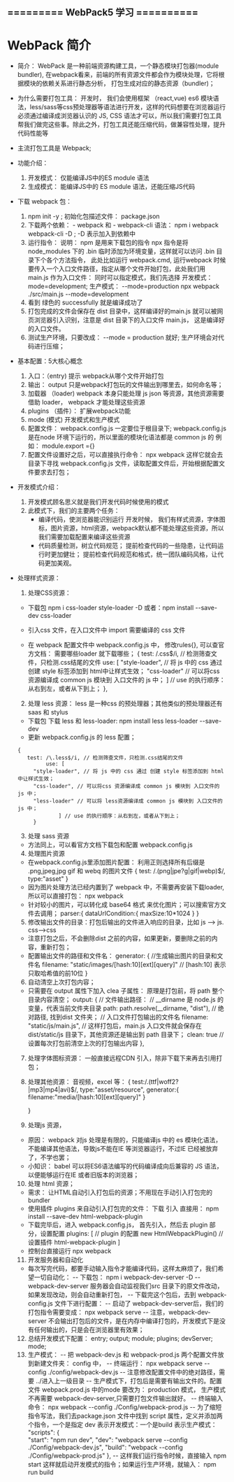 ## ========= WebPack5 学习 ==========
# WebPack 简介
 - 简介：
    WebPack 是一种前端资源构建工具，一个静态模块打包器(module bundler), 在webpack看来，前端的所有资源文件都会作为模块处理，它将根据模块的依赖关系进行静态分析， 打包生成对应的静态资源（bundler)；
 - 为什么需要打包工具： 
   开发时， 我们会使用框架 （react,vue) es6 模块语法，less/sass等css预处理器等语法进行开发，这样的代码想要在浏览器运行必须通过编译成浏览器认识的 JS, CSS 语法才可以，所以我们需要打包工具帮我们做完这些事。除此之外，打包工具还能压缩代码，做兼容性处理，提升代码性能等
 - 主流打包工具是 Webpack;
 - 功能介绍：
   1. 开发模式： 仅能编译JS中的ES module 语法
   2. 生成模式： 能编译JS中的 ES module 语法，还能压缩JS代码
 - 下载 webpack 包：
   1. npm init -y ; 初始化包描述文件： package.json
   2. 下载两个依赖： - webpack 和 - webpack-cli 语法： npm i webpack webpack-cli  -D  ; -D 表示加入到依赖中
   3. 运行指令： 说明： npm 是用来下载包的指令 npx 指令是将 node_modules 下的 .bin 临时添加为环境变量，这样就可以访问 .bin 目录下个各个方法指令，
       此处比如运行 webpack.cmd, 运行webpack 时候要传入一个入口文件路径，指定从哪个文件开始打包，此处我们用 main.js 作为入口文件： 同时可以指定模式，我们先选择
       开发模式： mode=development; 生产模式： --mode=production
        npx webpack ./src/main.js --mode=development
   4. 看到 绿色的 successfully 就是编译成功了
   5. 打包完成的文件会保存在 dist 目录中，这样编译好的main.js 就可以被网页浏览器引入识别，注意是 dist 目录下的入口文件 main.js， 这是编译好的入口文件。
   6. 测试生产环境，只要改成： --mode = production 就好; 生产环境会对代码进行压缩；
 - 基本配置：5大核心概念
   1. 入口：（entry) 提示 webpack从哪个文件开始打包
   2. 输出： output 只是webpack打包玩的文件输出到哪里去，如何命名等；
   3. 加载器 （loader) webpack 本身只能处理 js json 等资源，其他资源需要借助 loader， webpack 才能处理这些资源
   4. plugins （插件）： 扩展webpack功能
   5. mode (模式) 开发模式和生产模式
   6. 配置文件： webpack.config.js 一定要位于根目录下; webpack.config.js是在node 环境下运行的，所以里面的模块化语法都是 common js 的 例如： module.export ={}
   7. 配置文件设置好之后，可以直接执行命令： npx webpack  这样它就会去目录下寻找 webpack.config.js 文件，读取配置文件后，开始根据配置文件要求去打包；
 - 开发模式介绍：
   1. 开发模式顾名思义就是我们开发代码时候使用的模式
   2. 此模式下，我们的主要两个任务：
      - 编译代码，使浏览器能识别运行
         开发时候， 我们有样式资源，字体图标，图片资源，html资源，webpack默认都不能处理这些资源，所以我们需要加载配置来编译这些资源
      - 代码质量检测，树立代码规范；
        提前检查代码的一些隐患，让代码运行时更加健壮； 提前检查代码规范和格式，统一团队编码风格，让代码更加美观。
 - 处理样式资源： 
    1. 处理CSS资源： 
      - 下载包
        npm i css-loader style-loader -D 或者：npm install --save-dev css-loader
        
      - 引入css 文件，在入口文件中 import 需要编译的 css 文件
      - 在 webpack 配置文件中 webpack.config.js 中， 修改rules{}, 可以查官方文档： 需要哪些loader 就下载哪些；
            {
                test: /\.css$/i, // 检测筛查文件，只检测.css结尾的文件
                use: [
                        "style-loader", // 将 js 中的 css 通过 创建 style 标签添加到 html中让样式生效；
                        "css-loader" // 可以将css 资源编译成 common js 模块到 入口文件的 js 中；
                    ] // use 的执行顺序：从右到左，或者从下到上；
            },
         
    2. 处理 less 资源： less 是一种css 的预处理器；其他类似的预处理器还有 saas 和 stylus
      - 下载包
        下载 less 和 less-loader: 
        npm install less less-loader --save-dev
      - 更新 webpack.config.js 的 less 配置；

       {
          test: /\.less$/i, // 检测筛查文件，只检测.css结尾的文件
                use: [
            "style-loader", // 将 js 中的 css 通过 创建 style 标签添加到 html中让样式生效；
            "css-loader", // 可以将css 资源编译成 common js 模块到 入口文件的 js 中；
            "less-loader" // 可以将 less资源编译成 common js 模块到 入口文件的 js 中；
                    ] // use 的执行顺序：从右到左，或者从下到上；
            }
    3. 处理 sass 资源
      - 方法同上，可以看官方文档下载包和配置 webpack.config.js
    4. 处理图片资源
      - 在webpack.config.js里添加图片配置： 利用正则选择所有后缀是 .png,jpeg,jpg gif 和 webq 的图片文件
         {
           test: /\.(png|jpe?g|gif|webp)$/, 
           type:"asset"
         }
      - 因为图片处理方法已经内置到了 webpack 中，不需要再安装下载loader, 所以可以直接打包： npx webpack
      - 针对较小的图片，可以转化成 base64 格式 来优化图片；可以搜索官方文件去调用；
          parser:{
            <!-- 小于10kb 的图片转化格式 -->
            dataUrlCondition:{
              <!-- 转换优点： 减少请求数量，缺点：转换后的体积会变得大一点  -->
              maxSize:10*1024
            }
          }
    5. 修改输出文件的目录：打包后输出的文件进入响应的目录，比如 js --> js. css-->css
     - 注意打包之后，不会删除dist 之前的内容，如果更新，要删除之前的内容，重新打包；
     - 配置输出文件的路径和文件名： 
         generator: {
                    //生成输出图片的目录和文件名
                    filename: "static/images/[hash:10][ext][query]" // [hash:10] 表示只取哈希值的前10位
                }

    6. 自动清空上次打包内容；
      - 只需要在 output 属性下加入 clea 子属性： 原理是打包前，将 path 整个目录内容清空；
                output: {
                  // 文件输出路径：
                  //  __dirname  是 node.js 的变量，代表当前文件夹目录
                  path: path.resolve(__dirname, "dist"), // 绝对路径, 找到dist 文件夹； 
                  // 入口文件打包输出的文件名
                  filename: "static/js/main.js", // 这样打包后，main.js 入口文件就会保存在 dist/static/js 目录下，其他资源还是输出到 path 目录下；
                  clean: true // 设置每次打包前清空上次的打包输出内容
              },
    7. 处理字体图标资源： 一般直接远程CDN 引入，除非下载下来再去引用打包；

    8. 处理其他资源： 音视频，excel 等： 
        {
          test:/\.(ttf|woff2?|mp3|mp4|avi)$/,
          type:"asset/resource",
          generator:{
            <!-- 输出路径和名称 -->
            filename:"media/[hash:10][ext][query]"
          }

        }
    9. 处理js 资源， 
      - 原因： 
        webpack 对js 处理是有限的，只能编译js 中的 es 模块化语法，不能编译其他语法，导致js不能在IE 等浏览器运行，不过IE 已经被放弃了，不学也罢；
      - 小知识： babel 可以将ES6语法编写的代码编译成向后兼容的 JS 语法，以便能够运行在IE 或者旧版本的浏览器；
    10. 处理 html 资源；
      - 需求：
        让HTML自动引入打包后的资源；不用现在手动引入打包完的 bundler
      - 使用插件 plugins 来自动引入打包完的文件： 
        下载 引入 直接用： npm install --save-dev html-webpack-plugin
      - 下载完毕后，进入 webpack.config.js， 首先引入，然后去 plugin 部分，设置配置 
                  plugins: [
                //  plugin 的配置
                new HtmlWebpackPlugin() // 设置插件 html-webpack-plugin
         ]
      - 控制台直接运行 npx webpack
    11. 开发服务器和自动化
      - 每次写完代码，都要手动输入指令才能编译代码，这样太麻烦了，我们希望一切自动化： 
         -- 下载包： npm i webpack-dev-server -D
         -- webpack-dev-server 服务器会自动监视我们src 目录下的原文件改动，如果发现改动，则会自动重新打包，
         -- 下载完这个包后，去到 webpack-config.js 文件下进行配置： 
         -- 启动了 webpack-dev-server后，我们的打包指令需要变成： npx webpack serve
         -- 注意，webpack-dev-server 不会输出打包后的文件，是在内存中编译打包的，开发模式下是没有任何输出的，只是会在浏览器里有效果；
    12. 总结开发模式下配置： 
        entry; output; module; plugins; devServer; mode;
    13. 生产模式： 
        -- 把 webpack-dev.js 和 webpack-prod.js 两个配置文件放到新建文件夹： config 中，
        -- 终端运行： npx webpack serve --config ./config/webpack-dev.js
        -- 注意修改配置文件中的绝对路径，需要 ../进入上一级目录
        -- 生产模式下，打包后是需要有输出文件的。配置文件 webpack.prod.js 中的mode 要改为： production 模式， 生产模式不再需要 webpack-dev-server,只需要打包文件输出就好。
        -- 终端输入命令： npx webpack --config ./Config/webpack-prod.js
        -- 为了缩短指令写法，我们去package.json 文件中找到 script 属性，定义并添加两个指令，一个是指定 dev 表示开发模式：一个是build 表示生产模式： 
              "scripts": {    
                              "start": "npm run dev",
                              "dev": "webpack serve --config ./Config/webpack-dev.js",
                              "build": "webpack --config ./Config/webpack-prod.js"
                          },
        -- 这样我们运行指令时候，直接输入 npm start 这样就启动开发模式的指令；如果运行生产环境，就输入： npm run build
        
                                  
            


   

